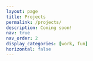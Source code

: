 ```yaml
---
layout: page
title: Projects
permalink: /projects/
description: Coming soon!
nav: true
nav_order: 2
display_categories: [work, fun]
horizontal: false
---
```

